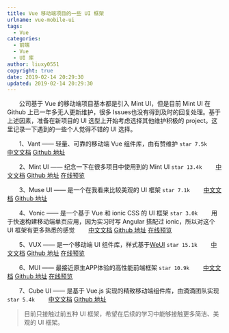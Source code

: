 ```yaml
---
title: Vue 移动端项目的一些 UI 框架
urlname: vue-mobile-ui
tags:
  - Vue
categories:
  - 前端
  - Vue
  - UI 库
author: liuxy0551
copyright: true
date: 2019-02-14 20:29:30
updated: 2019-02-14 20:29:30
---
```



&emsp;&emsp;公司基于 Vue 的移动端项目基本都是引入 Mint UI，但是目前 Mint UI 在 Github 上已一年多无人更新维护，很多 Issues也没有得到及时的回复处理。基于上述因素，准备在新项目的 UI 选型上开始考虑选择其他维护积极的 project。这里记录一下遇到的一些个人觉得不错的 UI 选择。
<!--more-->


　　1、Vant —— 轻量、可靠的移动端 Vue 组件库，由有赞维护 `star 7.5k`
　　[中文文档](https://youzan.github.io/vant/#/zh-CN/intro) [Github 地址](https://github.com/youzan/vant)


　　2、Mint UI —— 纪念一下在很多项目中使用到的 Mint UI `star 13.4k`
　　[中文文档](https://mint-ui.github.io/docs/#/zh-cn2) [Github 地址](https://github.com/ElemeFE/mint-ui/tree/master/example/pages) [在线预览](http://elemefe.github.io/mint-ui/#/)


　　3、Muse UI —— 是一个在我看来比较美观的 UI 框架 `star 7.1k`
　　[中文文档](https://muse-ui.org/#/zh-CN/installation) [Github 地址](https://github.com/museui/muse-ui)


　　4、Vonic —— 是一个基于 Vue 和 ionic CSS 的 UI 框架 `star 3.0k`
　　用于快速构建移动端单页应用，因为实习时写 Angular 搭配过 ionic，所以对这个 UI 框架有更多熟悉的感觉
　　[中文文档](https://wangdahoo.github.io/vonic-documents/#/) [Github 地址](https://github.com/wangdahoo/vonic) [在线预览](https://wangdahoo.github.io/vonic/docs/#/home)


　　5、VUX —— 是一个移动端 UI 组件库，样式基于[WeUI](https://github.com/Tencent/weui) `star 15.1k`
　　[中文文档](https://vux.li/#/?id=%E7%AE%80%E4%BB%8B) [Github 地址](https://github.com/airyland/vux) [在线预览](https://vux.li/demos/v2/?x-page=v2-doc-home#/)


　　6、MUI —— 最接近原生APP体验的高性能前端框架 `star 10.9k`
　　[中文文档](http://dev.dcloud.net.cn/mui/) [Github 地址](https://github.com/dcloudio/mui/) [在线预览](http://www.dcloud.io/hellomui/)


　　7、Cube UI —— 是基于 Vue.js 实现的精致移动端组件库，由滴滴团队实现 `star 5.4k`
　　[中文文档](https://didi.github.io/cube-ui/#/zh-CN/docs/introduction) [Github 地址](https://github.com/didi/cube-ui)


> 目前只接触过前五种 UI 框架，希望在后续的学习中能够接触更多简洁、美观的 UI 框架。
